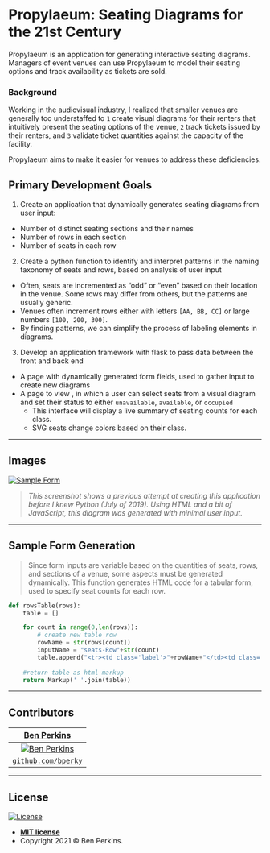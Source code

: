 # Propylaeum: Seating Diagrams for the 21st Century

Propylaeum is an application for generating interactive seating diagrams. Managers of event venues can use Propylaeum to model their seating options and track availability as tickets are sold.

### Background
Working in the audiovisual industry, I realized that smaller venues are generally too understaffed to `1` create visual diagrams for their renters that intuitively present the seating options of the venue, `2` track tickets issued by their renters, and `3` validate ticket quantities against the capacity of the facility.

Propylaeum aims to make it easier for venues to address these deficiencies.

**Primary Development Goals**
---

1. Create an application that dynamically generates seating diagrams from user input:
 * Number of distinct seating sections and their names
 * Number of rows in each section
 * Number of seats in each row

2. Create a python function to identify and interpret patterns in the naming taxonomy of seats and rows, based on analysis of user input
 * Often, seats are incremented as “odd” or “even” based on their location in the venue. Some rows may differ from others, but the patterns are usually generic.
 * Venues often increment rows either with letters `[AA, BB, CC]` or large numbers `[100, 200, 300]`.
 * By finding patterns, we can simplify the process of labeling elements in diagrams.

3. Develop an application framework with flask to pass data between the front and back end
 * A page with dynamically generated form fields, used to gather input to create new diagrams
 * A page to view , in which a user can select seats from a visual diagram and set their status to either `unavailable`, `available`, or `occupied`
    * This interface will display a live summary of seating counts for each class.
    * SVG seats change colors based on their class.
***
## Images
[![Sample Form](https://i.imgur.com/6oLxl58.jpg)]()
> *This screenshot shows a previous attempt at creating this application before I knew Python (July of 2019). Using HTML and a bit of JavaScript, this diagram was generated with minimal user input.*
---

## Sample Form Generation
>Since form inputs are variable based on the quantities of seats, rows, and sections of a venue, some aspects must be generated dynamically. This function generates HTML code for a tabular form, used to specify seat counts for each row. 

```python
def rowsTable(rows):
    table = []

    for count in range(0,len(rows)):
        # create new table row
        rowName = str(rows[count])
        inputName = "seats-Row"+str(count)
        table.append("<tr><td class='label'>"+rowName+"</td><td class='seatCount'><input type='text' name='"+inputName+"'></td></tr>")
        
    #return table as html markup
    return Markup(' '.join(table))
```
---

## Contributors
| <a href="https://www.linkedin.com/in/bperky/" target="_blank">**Ben Perkins**</a>  |
|:-----:|
|[![Ben Perkins](https://avatars.githubusercontent.com/u/36800016?v=4&s=200)](https://www.linkedin.com/in/bperky/) |
| <a href="http://github.com/bperky" target="_blank">`github.com/bperky`</a> |

---

## License

[![License](http://img.shields.io/:license-mit-blue.svg?style=flat-square)](http://badges.mit-license.org)

- **[MIT license](http://opensource.org/licenses/mit-license.php)**
- Copyright 2021 © Ben Perkins.
